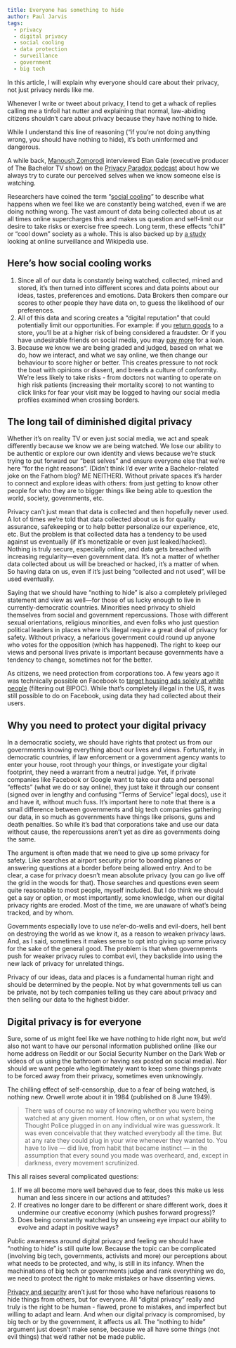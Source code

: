 ```yaml
title: Everyone has something to hide
author: Paul Jarvis
tags:
  - privacy
  - digital privacy
  - social cooling
  - data protection
  - surveillance
  - government
  - big tech
```

In this article, I will explain why everyone should care about their privacy, not just privacy nerds like me.

Whenever I write or tweet about privacy, I tend to get a whack of replies calling me a tinfoil hat nutter and explaining that normal, law-abiding citizens shouldn’t care about privacy because they have nothing to hide.

While I understand this line of reasoning (“if you’re not doing anything wrong, you should have nothing to hide), it’s both uninformed and dangerous.

A while back, [Manoush Zomorodi](https://twitter.com/manoushz) interviewed Elan Gale (executive producer of The Bachelor TV show) on the [Privacy Paradox podcast](https://project.wnyc.org/privacy-paradox) about how we always try to curate our perceived selves when we know someone else is watching.

Researchers have coined the term “[social cooling](https://www.socialcooling.com/)” to describe what happens when we feel like we are constantly being watched, even if we are doing nothing wrong. The vast amount of data being collected about us at all times online supercharges this and makes us question and self-limit our desire to take risks or exercise free speech. Long term, these effects “chill” or “cool down” society as a whole. This is also backed up by [a study](https://papers.ssrn.com/sol3/papers.cfm?abstract_id=2769645) looking at online surveillance and Wikipedia use.

Here’s how social cooling works
-------------------------------

1.  Since all of our data is constantly being watched, collected, mined and stored, it’s then turned into different scores and data points about our ideas, tastes, preferences and emotions. Data Brokers then compare our scores to other people they have data on, to guess the likelihood of our preferences.
2.  All of this data and scoring creates a “digital reputation” that could potentially limit our opportunities. For example: if you [return goods](https://apprissretail.com/) to a store, you’ll be at a higher risk of being considered a fraudster. Or if you have undesirable friends on social media, you may [pay more](https://trustingsocial.com/) for a loan.
3.  Because we know we are being graded and judged, based on what we do, how we interact, and what we say online, we then change our behaviour to score higher or better. This creates pressure to not rock the boat with opinions or dissent, and breeds a culture of conformity. We’re less likely to take risks - from doctors not wanting to operate on high risk patients (increasing their mortality score) to not wanting to click links for fear your visit may be logged to having our social media profiles examined when crossing borders.

The long tail of diminished digital privacy
-------------------------------------------

Whether it’s on reality TV or even just social media, we act and speak differently because we know we are being watched. We lose our ability to be authentic or explore our own identity and views because we’re stuck trying to put forward our “best selves” and ensure everyone else that we’re here “for the right reasons”. (Didn’t think I’d ever write a Bachelor-related joke on the Fathom blog? ME NEITHER). Without private spaces it’s harder to connect and explore ideas with others: from just getting to know other people for who they are to bigger things like being able to question the world, society, governments, etc.

Privacy can’t just mean that data is collected and then hopefully never used. A lot of times we’re told that data collected about us is for quality assurance, safekeeping or to help better personalize our experience, etc, etc. But the problem is that collected data has a tendency to be used against us eventually (if it’s monetizable or even just leaked/hacked). Nothing is truly secure, especially online, and data gets breached with increasing regularity—even government data. It’s not a matter of whether data collected about us will be breached or hacked, it’s a matter of when. So having data on us, even if it’s just being “collected and not used”, will be used eventually.

Saying that we should have “nothing to hide” is also a completely privileged statement and view as well—for those of us lucky enough to live in currently-democratic countries. Minorities need privacy to shield themselves from social and government repercussions. Those with different sexual orientations, religious minorities, and even folks who just question political leaders in places where it’s illegal require a great deal of privacy for safety. Without privacy, a nefarious government could round up anyone who votes for the opposition (which has happened). The right to keep our views and personal lives private is important because governments have a tendency to change, sometimes not for the better.

As citizens, we need protection from corporations too. A few years ago it was technically possible on Facebook to [target housing ads solely at white people](https://www.cbsnews.com/news/hud-charges-facebook-targeted-ads-enabled-housing-bias/) (filtering out BIPOC). While that’s completely illegal in the US, it was still possible to do on Facebook, using data they had collected about their users.

Why you need to protect your digital privacy
--------------------------------------------

In a democratic society, we should have rights that protect us from our governments knowing everything about our lives and views. Fortunately, in democratic countries, if law enforcement or a government agency wants to enter your house, root through your things, or investigate your digital footprint, they need a warrant from a neutral judge. Yet, if private companies like Facebook or Google want to take our data and personal “effects” (what we do or say online), they just take it through our consent (signed over in lengthy and confusing “Terms of Service” legal docs), use it and have it, without much fuss. It’s important here to note that there is a small difference between governments and big tech companies gathering our data, in so much as governments have things like prisons, guns and death penalties. So while it’s bad that corporations take and use our data without cause, the repercussions aren’t yet as dire as governments doing the same.

The argument is often made that we need to give up some privacy for safety. Like searches at airport security prior to boarding planes or answering questions at a border before being allowed entry. And to be clear, a case for privacy doesn’t mean absolute privacy (you can go live off the grid in the woods for that). Those searches and questions even seem quite reasonable to most people, myself included. But I do think we should get a say or option, or most importantly, some knowledge, when our digital privacy rights are eroded. Most of the time, we are unaware of what’s being tracked, and by whom.

Governments especially love to use ne’er-do-wells and evil-doers, hell bent on destroying the world as we know it, as a reason to weaken privacy laws. And, as I said, sometimes it makes sense to opt into giving up some privacy for the sake of the general good. The problem is that when governments push for weaker privacy rules to combat evil, they backslide into using the new lack of privacy for unrelated things.

Privacy of our ideas, data and places is a fundamental human right and should be determined by the people. Not by what governments tell us can be private, not by tech companies telling us they care about privacy and then selling our data to the highest bidder.

Digital privacy is for everyone
-------------------------------

Sure, some of us might feel like we have nothing to hide right now, but we’d also not want to have our personal information published online (like our home address on Reddit or our Social Security Number on the Dark Web or videos of us using the bathroom or having sex posted on social media). Nor should we want people who legitimately want to keep some things private to be forced away from their privacy, sometimes even unknowingly.

The chilling effect of self-censorship, due to a fear of being watched, is nothing new. Orwell wrote about it in 1984 (published on 8 June 1949).

> There was of course no way of knowing whether you were being watched at any given moment. How often, or on what system, the Thought Police plugged in on any individual wire was guesswork. It was even conceivable that they watched everybody all the time. But at any rate they could plug in your wire whenever they wanted to. You have to live — did live, from habit that became instinct — in the assumption that every sound you made was overheard, and, except in darkness, every movement scrutinized.

This all raises several complicated questions:

1.  If we all become more well behaved due to fear, does this make us less human and less sincere in our actions and attitudes?
2.  If creatives no longer dare to be different or share different work, does it undermine our creative economy (which pushes forward progress)?
3.  Does being constantly watched by an unseeing eye impact our ability to evolve and adapt in positive ways?

Public awareness around digital privacy and feeling we should have “nothing to hide” is still quite low. Because the topic can be complicated (involving big tech, governments, activists and more) our perceptions about what needs to be protected, and why, is still in its infancy. When the machinations of big tech or governments judge and rank everything we do, we need to protect the right to make mistakes or have dissenting views.

[Privacy and security](https://usefathom.com/blog/digital-privacy-online-security) aren’t just for those who have nefarious reasons to hide things from others, but for everyone. All “digital privacy” really and truly is the right to be human - flawed, prone to mistakes, and imperfect but willing to adapt and learn. And when our digital privacy is compromised, by big tech or by the government, it affects us all. The “nothing to hide” argument just doesn’t make sense, because we all have some things (not evil things) that we’d rather not be made public.
